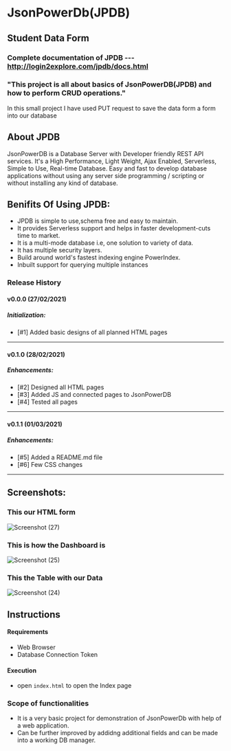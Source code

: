 # JsonPowerDb(JPDB)

## Student Data Form

### Complete documentation of JPDB --- http://login2explore.com/jpdb/docs.html 

### "This project is all about basics of JsonPowerDB(JPDB) and how to perform CRUD operations."
In this small project I have used PUT request to save the data form a form into our database

## About JPDB
JsonPowerDB is a Database Server with Developer friendly REST API services. It's a High Performance, Light Weight, Ajax Enabled, Serverless, Simple to Use, Real-time Database. Easy and fast to develop database applications without using any server side programming / scripting or without installing any kind of database.

## Benifits Of Using JPDB:
* JPDB is simple to use,schema free and easy to maintain.
* It provides Serverless support and helps in faster development-cuts time to market.
* It is a multi-mode database i.e, one solution to variety of data.
* It has multiple security layers.
* Build around world's fastest indexing engine PowerIndex.
* Inbuilt support for querying multiple instances

### Release History
#### v0.0.0 (27/02/2021)
##### Initialization:
- [#1] Added basic designs of all planned HTML pages
---
#### v0.1.0 (28/02/2021)
##### Enhancements:
- [#2] Designed all HTML pages
- [#3] Added JS and connected pages to JsonPowerDB
- [#4] Tested all pages
---
#### v0.1.1 (01/03/2021)
##### Enhancements:
- [#5] Added a README.md file
- [#6] Few CSS changes
---

## Screenshots:
### This our HTML form
![Screenshot (27)](https://user-images.githubusercontent.com/70832255/125896147-d6bb7597-ed26-42b2-accd-107edb695557.png)


### This is how the Dashboard is
![Screenshot (25)](https://user-images.githubusercontent.com/70832255/125895438-ea55e016-14ab-4240-9bbb-e3388b51a435.png)

### This the Table with our Data
![Screenshot (24)](https://user-images.githubusercontent.com/70832255/125895350-50dd72cd-9132-4337-8570-d5ca5a1c7152.png)

## Instructions
#### Requirements
  * Web Browser
  * Database Connection Token
#### Execution
* open `index.html` to open the Index page

### Scope of functionalities
* It is a very basic project for demonstration of JsonPowerDb with help of a web application. 
* Can be further improved by addidng additional fields and can be made into a working DB manager.
